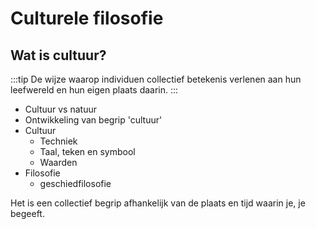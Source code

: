 # Culturele filosofie

## Wat is cultuur?

:::tip
De wijze waarop individuen collectief betekenis verlenen aan hun leefwereld en hun eigen plaats daarin.
:::

- Cultuur vs natuur
- Ontwikkeling van begrip 'cultuur'
- Cultuur
  - Techniek
  - Taal, teken en symbool
  - Waarden
- Filosofie
  - geschiedfilosofie

Het is een collectief begrip afhankelijk van de plaats en tijd waarin je, je begeeft.
